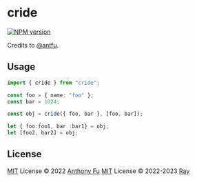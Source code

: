 # cride

[![NPM version](https://img.shields.io/npm/v/cride?color=a1b858&label=)](https://www.npmjs.com/package/cride)

Credits to [@antfu](https://github.com/antfu).

## Usage

```ts
import { cride } from "cride";

const foo = { name: "foo" };
const bar = 1024;

const obj = cride({ foo, bar }, [foo, bar]);

let { foo:foo1, bar :bar1} = obj;
let [foo2, bar2] = obj;
```

## License

[MIT](./LICENSE) License © 2022 [Anthony Fu](https://github.com/antfu)
[MIT](./LICENSE) License © 2022-2023 [Ray](https://github.com/so1ve)
